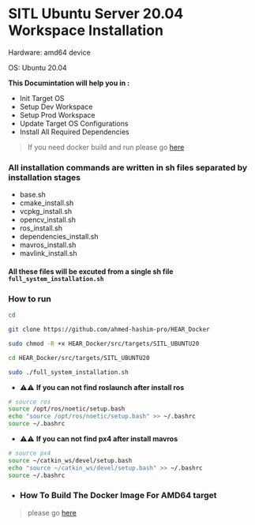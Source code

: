# SITL Ubuntu Server 20.04 Workspace Installation


Hardware: amd64 device

OS: Ubuntu 20.04


**This Documintation will help you in :**


* Init Target OS
* Setup Dev Workspace
* Setup Prod Workspace
* Update Target OS Configurations
* Install All Required Dependencies

> If you need docker build and run please go [here](Docker_Running.md)


### All installation commands are written in sh files separated by installation stages

- base.sh
- cmake_install.sh
- vcpkg_install.sh
- opencv_install.sh
- ros_install.sh
- dependencies_install.sh
- mavros_install.sh
- mavlink_install.sh

#### All these files will be excuted from a single sh file `full_system_installation.sh`

### How to run

```bash
cd

git clone https://github.com/ahmed-hashim-pro/HEAR_Docker

sudo chmod -R +x HEAR_Docker/src/targets/SITL_UBUNTU20

cd HEAR_Docker/src/targets/SITL_UBUNTU20

sudo ./full_system_installation.sh


```

- ⚠️⚠️ **If you can not find roslaunch after install ros**

```bash
# source ros
source /opt/ros/noetic/setup.bash
echo "source /opt/ros/noetic/setup.bash" >> ~/.bashrc
source ~/.bashrc

```

- ⚠️⚠️ **If you can not find px4 after install mavros**

```bash
# source px4
source ~/catkin_ws/devel/setup.bash
echo "source ~/catkin_ws/devel/setup.bash" >> ~/.bashrc
source ~/.bashrc

```


- ### How To Build The Docker Image For AMD64 target
> please go [here](Docker_Running.md)
